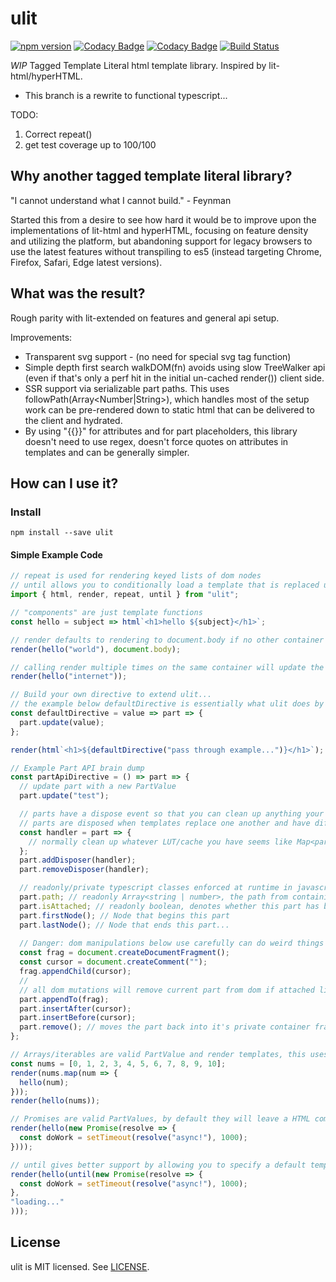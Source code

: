 # ulit
[![npm version](https://badge.fury.io/js/ulit.svg)](https://badge.fury.io/js/ulit)
[![Codacy Badge](https://api.codacy.com/project/badge/Grade/74420ad6de824a64a06235becc1810c2)](https://www.codacy.com/app/andyrjohnson82/ulit?utm_source=github.com&amp;utm_medium=referral&amp;utm_content=andyrj/ulit&amp;utm_campaign=Badge_Grade)
[![Codacy Badge](https://api.codacy.com/project/badge/Coverage/74420ad6de824a64a06235becc1810c2)](https://www.codacy.com/app/andyrjohnson82/ulit?utm_source=github.com&utm_medium=referral&utm_content=andyrj/ulit&utm_campaign=Badge_Coverage)
[![Build Status](https://travis-ci.org/andyrj/ulit.svg?branch=master)](https://travis-ci.org/andyrj/ulit)

*WIP* Tagged Template Literal html template library.  Inspired by lit-html/hyperHTML.
 - This branch is a rewrite to functional typescript...

TODO:
1. Correct repeat()
2. get test coverage up to 100/100

## Why another tagged template literal library?
"I cannot understand what I cannot build." - Feynman

Started this from a desire to see how hard it would be to improve upon the implementations of lit-html and hyperHTML, focusing on feature density and utilizing the platform, but abandoning support for legacy browsers to use the latest features without transpiling to es5 (instead targeting Chrome, Firefox, Safari, Edge latest versions).

## What was the result?

Rough parity with lit-extended on features and general api setup.

Improvements:
* Transparent svg support - (no need for special svg tag function)
* Simple depth first search walkDOM(fn) avoids using slow TreeWalker api (even if that's only a perf hit in the initial un-cached render()) client side.
* SSR support via serializable part paths.  This uses followPath(Array<Number|String>), which handles most of the setup work can be pre-rendered down to static html that can be delivered to the client and hydrated.
* By using "{{}}" for attributes and <!--{{}}--> for part placeholders, this library doesn't need to use regex, doesn't force quotes on attributes in templates and can be generally simpler.

## How can I use it?
### Install
```
npm install --save ulit
```

#### Simple Example Code
```js
// repeat is used for rendering keyed lists of dom nodes
// until allows you to conditionally load a template that is replaced upon promise completion (code-splitting, fetch, etc...)
import { html, render, repeat, until } from "ulit";

// "components" are just template functions
const hello = subject => html`<h1>hello ${subject}</h1>`;

// render defaults to rendering to document.body if no other container is provided
render(hello("world"), document.body);

// calling render multiple times on the same container will update the current template in place if possible or replace it.
render(hello("internet"));

// Build your own directive to extend ulit...
// the example below defaultDirective is essentially what ulit does by default without a directive internally
const defaultDirective = value => part => {
  part.update(value);
};

render(html`<h1>${defaultDirective("pass through example...")}</h1>`);

// Example Part API brain dump
const partApiDirective = () => part => {
  // update part with a new PartValue
  part.update("test");

  // parts have a dispose event so that you can clean up anything your directives create on dispose...
  // parts are disposed when templates replace one another and have differing static parts, or when a part changes from a directive to another valid PartValue
  const handler = part => {
    // normally clean up whatever LUT/cache you have seems like Map<part, ...> is pretty useful inside directives
  };
  part.addDisposer(handler);
  part.removeDisposer(handler);

  // readonly/private typescript classes enforced at runtime in javascript via es6 proxy...
  part.path; // readonly Array<string | number>, the path from containing templates root to this part
  part.isAttached; // readonly boolean, denotes whether this part has been placed into the parent template fragment/parent dom
  part.firstNode(); // Node that begins this part
  part.lastNode(); // Node that ends this part...
  
  // Danger: dom manipulations below use carefully can do weird things like remove a part and then update the containing template which is undefined behavior...
  const frag = document.createDocumentFragment();
  const cursor = document.createComment("");
  frag.appendChild(cursor);
  //
  // all dom mutations will remove current part from dom if attached like the browsers dom api does for elements.
  part.appendTo(frag);
  part.insertAfter(cursor); 
  part.insertBefore(cursor);
  part.remove(); // moves the part back into it's private container fragment, used internally by apendTo, insertAfter, insertBefore.
};

// Arrays/iterables are valid PartValue and render templates, this uses repeat() internally
const nums = [0, 1, 2, 3, 4, 5, 6, 7, 8, 9, 10];
render(nums.map(num => {
  hello(num);
}));
render(hello(nums));

// Promises are valid PartValues, by default they will leave a HTML comment node where the part will update to whatever PartValue returned to resolve...
render(hello(new Promise(resolve => {
  const doWork = setTimeout(resolve("async!"), 1000);
})));

// until gives better support by allowing you to specify a default template while the promise resolves instead of a comment node
render(hello(until(new Promise(resolve => {
  const doWork = setTimeout(resolve("async!"), 1000);
},
"loading..." 
)));
```

## License

ulit is MIT licensed. See [LICENSE](LICENSE.md).
